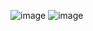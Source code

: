 ![image](https://user-images.githubusercontent.com/64443244/178147362-aef38358-a241-4fd7-bb28-e5d4f0dfa835.png)
![image](https://user-images.githubusercontent.com/64443244/178147416-d98fc9bf-e1a3-49cb-822e-27d6c06bdfad.png)

